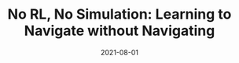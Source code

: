---
title: "No RL, No Simulation: Learning to Navigate without Navigating"
collection: publications
permalink: /publication/nrns
excerpt: 'We propose a self-supervised approach called NRNS to learn to navigate from only passive videos of roaming and demonstrate the success of this approach on Image-Goal navigation in unseen environments.'
date: 2021-08-01
venue: arxiv
paperurl: 'https://arxiv.org/pdf/1809.08381.pdf'
website: 'https://meerahahn.github.io/nrns'
data: 'https://meerahahn.github.io/nrns/data'
code: 'https://github.com/meera1hahn/NRNS'
citation: 'Meera Hahn, Devendra Chaplot, Shubham Tulsiani, Mustafa Mukadam, James Rehg, Abhinav Gupta. "No RL, No Simulation: Learning to Navigate without Navigating." 2021'
---